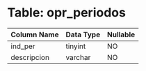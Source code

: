 # Table: opr_periodos

| Column Name | Data Type | Nullable |
|-------------|-----------|----------|
| ind_per | tinyint | NO |
| descripcion | varchar | NO |
